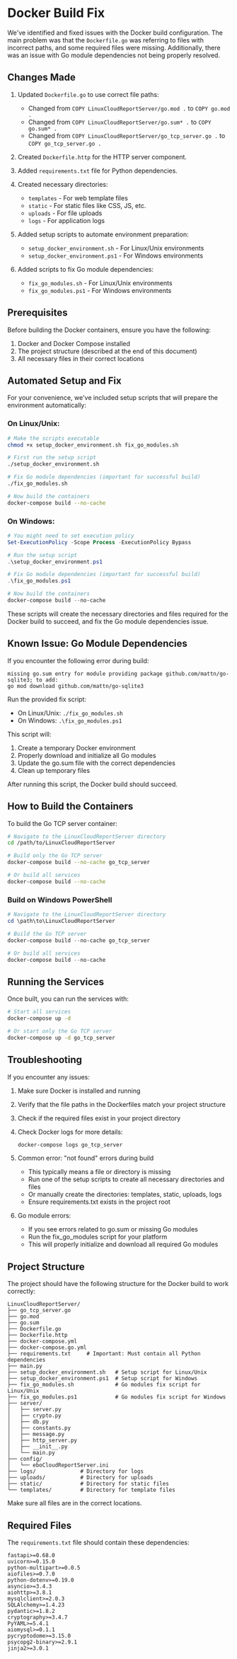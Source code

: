 # Docker Build Fix

We've identified and fixed issues with the Docker build configuration. The main problem was that the `Dockerfile.go` was referring to files with incorrect paths, and some required files were missing. Additionally, there was an issue with Go module dependencies not being properly resolved.

## Changes Made

1. Updated `Dockerfile.go` to use correct file paths:
   - Changed from `COPY LinuxCloudReportServer/go.mod .` to `COPY go.mod .`
   - Changed from `COPY LinuxCloudReportServer/go.sum* .` to `COPY go.sum* .`
   - Changed from `COPY LinuxCloudReportServer/go_tcp_server.go .` to `COPY go_tcp_server.go .`

2. Created `Dockerfile.http` for the HTTP server component.

3. Added `requirements.txt` file for Python dependencies.

4. Created necessary directories:
   - `templates` - For web template files
   - `static` - For static files like CSS, JS, etc.
   - `uploads` - For file uploads
   - `logs` - For application logs

5. Added setup scripts to automate environment preparation:
   - `setup_docker_environment.sh` - For Linux/Unix environments
   - `setup_docker_environment.ps1` - For Windows environments

6. Added scripts to fix Go module dependencies:
   - `fix_go_modules.sh` - For Linux/Unix environments
   - `fix_go_modules.ps1` - For Windows environments

## Prerequisites

Before building the Docker containers, ensure you have the following:

1. Docker and Docker Compose installed
2. The project structure (described at the end of this document)
3. All necessary files in their correct locations

## Automated Setup and Fix

For your convenience, we've included setup scripts that will prepare the environment automatically:

### On Linux/Unix:

```bash
# Make the scripts executable
chmod +x setup_docker_environment.sh fix_go_modules.sh

# First run the setup script
./setup_docker_environment.sh

# Fix Go module dependencies (important for successful build)
./fix_go_modules.sh

# Now build the containers
docker-compose build --no-cache
```

### On Windows:

```powershell
# You might need to set execution policy
Set-ExecutionPolicy -Scope Process -ExecutionPolicy Bypass

# Run the setup script
.\setup_docker_environment.ps1

# Fix Go module dependencies (important for successful build)
.\fix_go_modules.ps1

# Now build the containers
docker-compose build --no-cache
```

These scripts will create the necessary directories and files required for the Docker build to succeed, and fix the Go module dependencies issue.

## Known Issue: Go Module Dependencies

If you encounter the following error during build:
```
missing go.sum entry for module providing package github.com/mattn/go-sqlite3; to add:
go mod download github.com/mattn/go-sqlite3
```

Run the provided fix script:
- On Linux/Unix: `./fix_go_modules.sh`
- On Windows: `.\fix_go_modules.ps1`

This script will:
1. Create a temporary Docker environment
2. Properly download and initialize all Go modules
3. Update the go.sum file with the correct dependencies
4. Clean up temporary files

After running this script, the Docker build should succeed.

## How to Build the Containers

To build the Go TCP server container:

```bash
# Navigate to the LinuxCloudReportServer directory
cd /path/to/LinuxCloudReportServer

# Build only the Go TCP server
docker-compose build --no-cache go_tcp_server

# Or build all services
docker-compose build --no-cache
```

### Build on Windows PowerShell

```powershell
# Navigate to the LinuxCloudReportServer directory
cd \path\to\LinuxCloudReportServer

# Build the Go TCP server
docker-compose build --no-cache go_tcp_server

# Or build all services
docker-compose build --no-cache
```

## Running the Services

Once built, you can run the services with:

```bash
# Start all services
docker-compose up -d

# Or start only the Go TCP server
docker-compose up -d go_tcp_server
```

## Troubleshooting

If you encounter any issues:

1. Make sure Docker is installed and running
2. Verify that the file paths in the Dockerfiles match your project structure
3. Check if the required files exist in your project directory
4. Check Docker logs for more details:
   ```bash
   docker-compose logs go_tcp_server
   ```

5. Common error: "not found" errors during build
   - This typically means a file or directory is missing
   - Run one of the setup scripts to create all necessary directories and files
   - Or manually create the directories: templates, static, uploads, logs
   - Ensure requirements.txt exists in the project root

6. Go module errors:
   - If you see errors related to go.sum or missing Go modules
   - Run the fix_go_modules script for your platform
   - This will properly initialize and download all required Go modules

## Project Structure

The project should have the following structure for the Docker build to work correctly:

```
LinuxCloudReportServer/
├── go_tcp_server.go
├── go.mod
├── go.sum
├── Dockerfile.go
├── Dockerfile.http
├── docker-compose.yml
├── docker-compose.go.yml
├── requirements.txt     # Important: Must contain all Python dependencies
├── main.py
├── setup_docker_environment.sh   # Setup script for Linux/Unix
├── setup_docker_environment.ps1  # Setup script for Windows
├── fix_go_modules.sh             # Go modules fix script for Linux/Unix
├── fix_go_modules.ps1            # Go modules fix script for Windows
├── server/
│   ├── server.py
│   ├── crypto.py
│   ├── db.py
│   ├── constants.py
│   ├── message.py
│   ├── http_server.py
│   ├── __init__.py
│   └── main.py
├── config/
│   └── eboCloudReportServer.ini
├── logs/              # Directory for logs
├── uploads/           # Directory for uploads
├── static/            # Directory for static files
└── templates/         # Directory for template files
```

Make sure all files are in the correct locations.

## Required Files

The `requirements.txt` file should contain these dependencies:
```
fastapi>=0.68.0
uvicorn>=0.15.0
python-multipart>=0.0.5
aiofiles>=0.7.0
python-dotenv>=0.19.0
asyncio>=3.4.3
aiohttp>=3.8.1
mysqlclient>=2.0.3
SQLAlchemy>=1.4.23
pydantic>=1.8.2
cryptography>=3.4.7
PyYAML>=5.4.1
aiomysql>=0.1.1
pycryptodome>=3.15.0
psycopg2-binary>=2.9.1
jinja2>=3.0.1
``` 